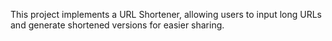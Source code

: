 This project implements a URL Shortener, allowing users to input long URLs and generate shortened versions for easier sharing.
